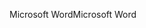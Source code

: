<span data-ttu-id="e9ab3-101">Microsoft Word</span><span class="sxs-lookup"><span data-stu-id="e9ab3-101">Microsoft Word</span></span>